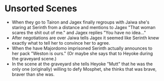 # Unsorted Scenes
- When they go to Tairon and Jagex finally regroups with Jaiwa she's staring at Serinth from a distance and mentions to Jagex "That woman scares the shit out of me." and Jagex replies "You have no idea..."
- After negotiations are over Jaiwa tells Jagex it seemed like Serinth knew exactly what to tell her to convince her to agree.
- When the have Majordomo imprisoned Serinth actually announces to her pack "Weston is ours."
(Or maybe she says that to Heyoke during the graveyard scene.)
- In the scene at the graveyard she tells Heyoke "Mutt" that he was the only one (originally) willing to defy Mosphet, she thinks that was brave, braver than she was.